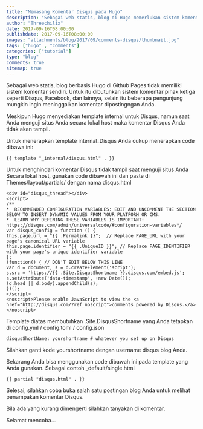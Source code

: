 ```yaml
---
title: "Memasang Komentar Disqus pada Hugo"
description: "Sebagai web statis, blog di Hugo memerlukan sistem komentar dari pihak ketiga seperti Disqus."
author: "Threechilix"
date: 2017-09-16T08:00:00
publishdate: 2017-09-16T08:00:00
images: "attachments/blog/2017/09/comments-disqus/thumbnail.jpg"
tags: ["hugo" , "comments"]
categories: ["tutorial"]
type: "blog"
comments: true
sitemap: true
---
```

Sebagai web statis, blog berbasis Hugo di Github Pages tidak memiliki sistem komentar sendiri. Untuk itu dibutuhkan sistem komentar pihak ketiga seperti Disqus, Facebook, dan lainnya, selain itu beberapa pengunjung mungkin ingin meninggalkan komentar dipostingngan Anda.

Meskipun Hugo menyediakan template internal untuk Disqus, namun saat Anda menguji situs Anda secara lokal host maka komentar Disqus Anda tidak akan tampil.

Untuk menerapkan template internal_Disqus Anda cukup menerapkan code dibawa ini:
```
{{ template "_internal/disqus.html" . }}
```

Untuk menghindari komentar Disqus tidak tampil saat menguji situs Anda Secara lokal host, gunakan code dibawah ini dan paste di <kode>Themes/layout/partials/</kode> dengan nama disqus.html
```
<div id="disqus_thread"></div>
<script>
/**
*  RECOMMENDED CONFIGURATION VARIABLES: EDIT AND UNCOMMENT THE SECTION BELOW TO INSERT DYNAMIC VALUES FROM YOUR PLATFORM OR CMS.
*  LEARN WHY DEFINING THESE VARIABLES IS IMPORTANT: https://disqus.com/admin/universalcode/#configuration-variables*/
var disqus_config = function () {
this.page.url = "{{ .Permalink }}";  // Replace PAGE_URL with your page's canonical URL variable
this.page.identifier = "{{ .UniqueID }}"; // Replace PAGE_IDENTIFIER with your page's unique identifier variable
};
(function() { // DON'T EDIT BELOW THIS LINE
var d = document, s = d.createElement('script');
s.src = 'https://{{ .Site.DisqusShortname }}.disqus.com/embed.js';
s.setAttribute('data-timestamp', +new Date());
(d.head || d.body).appendChild(s);
})();
</script>
<noscript>Please enable JavaScript to view the <a href="http://disqus.com/?ref_noscript">comments powered by Disqus.</a></noscript>
```

Template diatas membutuhkan <kode>.Site.DisqusShortname</kode> yang Anda tetapkan di <kode>config.yml</kode> / <kode>config.toml</kode> / <kode>config.json</kode>
```
disqusShortName: yourshortname # whatever you set up on Disqus
```
Silahkan ganti kode <kode>yourshortname</kode> dengan username disqus blog Anda.

Sekarang Anda bisa menggunakan code dibawah ini pada template yang Anda gunakan. Sebagai contoh <kode>_default/single.html</kode>
```
{{ partial "disqus.html" . }}
```
Selesai, silahkan coba buka salah satu postingan blog Anda untuk melihat penampakan komentar Disqus.

Bila ada yang kurang dimengerti silahkan tanyakan di komentar.

Selamat mencoba…
